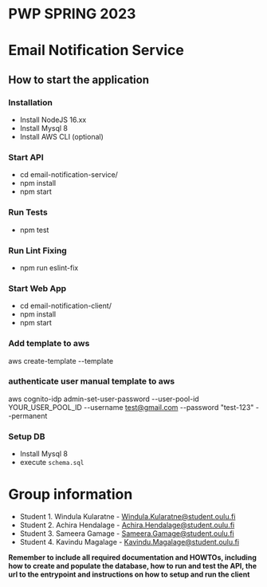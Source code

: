 # PWP SPRING 2023
# Email Notification Service

## How to start the application

### Installation
* Install NodeJS 16.xx
* Install Mysql 8
* Install AWS CLI (optional)

### Start API
* cd email-notification-service/
* npm install
* npm start
### Run Tests
* npm test

### Run Lint Fixing
* npm run eslint-fix
### Start Web App
* cd email-notification-client/
* npm install
* npm start

### Add template to aws
aws create-template --template <value>
### authenticate user manual template to aws
aws cognito-idp admin-set-user-password --user-pool-id YOUR_USER_POOL_ID --username test@gmail.com --password "test-123" --permanent

### Setup DB
* Install Mysql 8
* execute `schema.sql`



# Group information
* Student 1. Windula Kularatne - Windula.Kularatne@student.oulu.fi
* Student 2. Achira Hendalage - Achira.Hendalage@student.oulu.fi
* Student 3. Sameera Gamage - Sameera.Gamage@student.oulu.fi
* Student 4. Kavindu Magalage - Kavindu.Magalage@student.oulu.fi

__Remember to include all required documentation and HOWTOs, including how to create and populate the database, how to run and test the API, the url to the entrypoint and instructions on how to setup and run the client__


